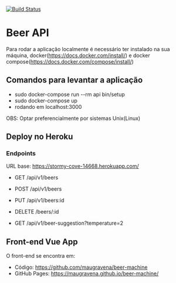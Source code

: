 [![Build Status](https://travis-ci.com/maugravena/beer-api.svg?branch=master)](https://travis-ci.com/maugravena/beer-api)

# Beer API

Para rodar a aplicação localmente é necessário ter instalado na sua máquina, docker(https://docs.docker.com/install/) e docker compose(https://docs.docker.com/compose/install/)

## Comandos para levantar a aplicação

* sudo docker-compose run --rm api bin/setup
* sudo docker-compose up
* rodando em localhost:3000

OBS: Optar preferencialmente por sistemas Unix(Linux)

## Deploy no Heroku

### Endpoints

URL base: https://stormy-cove-14668.herokuapp.com/

* GET /api/v1/beers
* POST /api/v1/beers
* PUT /api/v1/beers:id
* DELETE /beers/:id

* GET /api/v1/beer-suggestion?temperature=2

## Front-end Vue App

O front-end se encontra em:

* Código: https://github.com/maugravena/beer-machine 
* GitHub Pages: https://maugravena.github.io/beer-machine/
